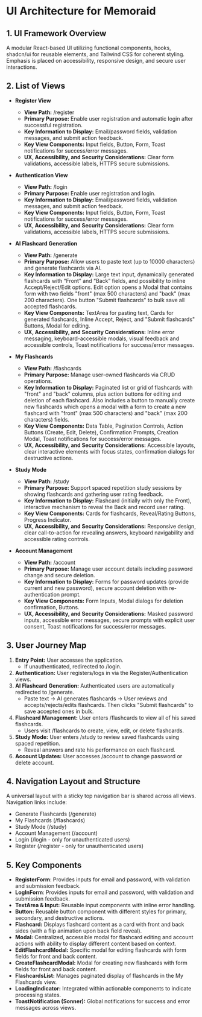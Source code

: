 # UI Architecture for Memoraid

## 1. UI Framework Overview
A modular React-based UI utilizing functional components, hooks, shadcn/ui for reusable elements, and Tailwind CSS for coherent styling. Emphasis is placed on accessibility, responsive design, and secure user interactions.

## 2. List of Views

- **Register View**
  - **View Path:** /register
  - **Primary Purpose:** Enable user registration and automatic login after successful registration.
  - **Key Information to Display:** Email/password fields, validation messages, and submit action feedback.
  - **Key View Components:** Input fields, Button, Form, Toast notifications for success/error messages.
  - **UX, Accessibility, and Security Considerations:** Clear form validations, accessible labels, HTTPS secure submissions.

- **Authentication View**
  - **View Path:** /login
  - **Primary Purpose:** Enable user registration and login.
  - **Key Information to Display:** Email/password fields, validation messages, and submit action feedback.
  - **Key View Components:** Input fields, Button, Form, Toast notifications for success/error messages.
  - **UX, Accessibility, and Security Considerations:** Clear form validations, accessible labels, HTTPS secure submissions.

- **AI Flashcard Generation**
  - **View Path:** /generate
  - **Primary Purpose:** Allow users to paste text (up to 10000 characters) and generate flashcards via AI.
  - **Key Information to Display:** Large text input, dynamically generated flashcards with “Front” and “Back” fields, and possibility to inline Accept/Reject/Edit options. Edit option opens a Modal that contains form with two fields "front" (max 500 characters) and "back" (max 200 characters). One button "Submit flashcards" to bulk save all accepted flashcards.
  - **Key View Components:** TextArea for pasting text, Cards for generated flashcards, Inline Accept, Reject, and "Submit flashcards" Buttons, Modal for editing.
  - **UX, Accessibility, and Security Considerations:** Inline error messaging, keyboard-accessible modals, visual feedback and accessible controls, Toast notifications for success/error messages.

- **My Flashcards**
  - **View Path:** /flashcards
  - **Primary Purpose:** Manage user-owned flashcards via CRUD operations.
  - **Key Information to Display:** Paginated list or grid of flashcards with "front" and "back" columns, plus action buttons for editing and deletion of each flashcard. Also includes a button to manually create new flashcards which opens a modal with a form to create a new flashcard with "front" (max 500 characters) and "back" (max 200 characters) fields.
  - **Key View Components:** Data Table, Pagination Controls, Action Buttons (Create, Edit, Delete), Confirmation Prompts, Creation Modal, Toast notifications for success/error messages.
  - **UX, Accessibility, and Security Considerations:** Accessible layouts, clear interactive elements with focus states, confirmation dialogs for destructive actions.

- **Study Mode**
  - **View Path:** /study
  - **Primary Purpose:** Support spaced repetition study sessions by showing flashcards and gathering user rating feedback.
  - **Key Information to Display:** Flashcard (initially with only the Front), interactive mechanism to reveal the Back and record user rating.
  - **Key View Components:** Cards for flashcards, Reveal/Rating Buttons, Progress Indicator.
  - **UX, Accessibility, and Security Considerations:** Responsive design, clear call-to-action for revealing answers, keyboard navigability and accessible rating controls.

- **Account Management**
  - **View Path:** /account
  - **Primary Purpose:** Manage user account details including password change and secure deletion.
  - **Key Information to Display:** Forms for password updates (provide current and new password), secure account deletion with re-authentication prompt.
  - **Key View Components:** Form Inputs, Modal dialogs for deletion confirmation, Buttons.
  - **UX, Accessibility, and Security Considerations:** Masked password inputs, accessible error messages, secure prompts with explicit user consent, Toast notifications for success/error messages.

## 3. User Journey Map
1. **Entry Point:** User accesses the application.
   - If unauthenticated, redirected to /login.
2. **Authentication:** User registers/logs in via the Register/Authentication views.
3. **AI Flashcard Generation:** Authenticated users are automatically redirected to /generate.
   - Paste text → AI generates flashcards → User reviews and accepts/rejects/edits flashcards. Then clicks "Submit flashcards" to save accepted ones in bulk.
4. **Flashcard Management:** User enters /flashcards to view all of his saved flashcards.
   - Users visit /flashcards to create, view, edit, or delete flashcards.
5. **Study Mode:** User enters /study to review saved flashcards using spaced repetition.
   - Reveal answers and rate his performance on each flashcard.
6. **Account Updates:** User accesses /account to change password or delete account.

## 4. Navigation Layout and Structure
A universal layout with a sticky top navigation bar is shared across all views. Navigation links include:
- Generate Flashcards (/generate)
- My Flashcards (/flashcards)
- Study Mode (/study)
- Account Management (/account)
- Login (/login - only for unauthenticated users)
- Register (/register - only for unauthenticated users)

## 5. Key Components
- **RegisterForm**: Provides inputs for email and password, with validation and submission feedback.
- **LogInForm**: Provides inputs for email and password, with validation and submission feedback.
- **TextArea & Input:** Reusable input components with inline error handling.
- **Button:** Reusable button component with different styles for primary, secondary, and destructive actions.
- **Flashcard:** Displays flashcard content as a card with front and back sides (with a flip animation upon back field reveal).
- **Modal:** Centralized, accessible modal for flashcard editing and account actions with ability to display different content based on context.
- **EditFlashcardModal:** Specific modal for editing flashcards with form fields for front and back content.
- **CreateFlashcardModal:** Modal for creating new flashcards with form fields for front and back content.
- **FlashcardsList:** Manages paginated display of flashcards in the My Flashcards view.
- **LoadingIndicator:** Integrated within actionable components to indicate processing states.
- **ToastNotification (Sonner):** Global notifications for success and error messages across views.